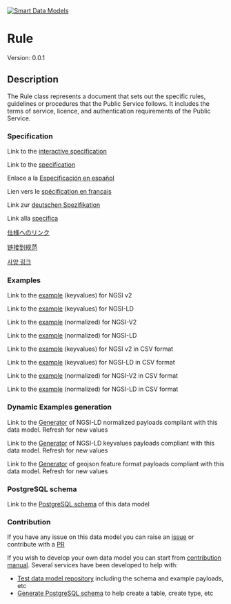 [![Smart Data Models](https://smartdatamodels.org/wp-content/uploads/2022/01/SmartDataModels_logo.png "Logo")](https://smartdatamodels.org)
# Rule
Version: 0.0.1

## Description 

The Rule class represents a document that sets out the specific rules, guidelines or procedures that the Public Service follows. It includes the terms of service, licence, and authentication requirements of the Public Service.
### Specification

Link to the [interactive specification](https://swagger.lab.fiware.org/?url=https://smart-data-models.github.io/dataModel.CPSV-AP/Rule/swagger.yaml)

Link to the [specification](https://github.com/smart-data-models/dataModel.CPSV-AP/blob/master/Rule/doc/spec.md)

Enlace a la [Especificación en español](https://github.com/smart-data-models/dataModel.CPSV-AP/blob/master/Rule/doc/spec_ES.md)

Lien vers le [spécification en français](https://github.com/smart-data-models/dataModel.CPSV-AP/blob/master/Rule/doc/spec_FR.md)

Link zur [deutschen Spezifikation](https://github.com/smart-data-models/dataModel.CPSV-AP/blob/master/Rule/doc/spec_DE.md)

Link alla [specifica](https://github.com/smart-data-models/dataModel.CPSV-AP/blob/master/Rule/doc/spec_IT.md)

[仕様へのリンク](https://github.com/smart-data-models/dataModel.CPSV-AP/blob/master/Rule/doc/spec_JA.md)

[链接到规范](https://github.com/smart-data-models/dataModel.CPSV-AP/blob/master/Rule/doc/spec_ZH.md)

[사양 링크](https://github.com/smart-data-models/dataModel.CPSV-AP/blob/master/Rule/doc/spec_KO.md)
### Examples

Link to the [example](https://smart-data-models.github.io/dataModel.CPSV-AP/Rule/examples/example.json) (keyvalues) for NGSI v2

Link to the [example](https://smart-data-models.github.io/dataModel.CPSV-AP/Rule/examples/example.jsonld) (keyvalues) for NGSI-LD

Link to the [example](https://smart-data-models.github.io/dataModel.CPSV-AP/Rule/examples/example-normalized.json) (normalized) for NGSI-V2

Link to the [example](https://smart-data-models.github.io/dataModel.CPSV-AP/Rule/examples/example-normalized.jsonld) (normalized) for NGSI-LD

Link to the [example](https://github.com/smart-data-models/dataModel.CPSV-AP/blob/master/Rule/examples/example.json.csv) (keyvalues) for NGSI v2 in CSV format

Link to the [example](https://github.com/smart-data-models/dataModel.CPSV-AP/blob/master/Rule/examples/example.jsonld.csv) (keyvalues) for NGSI-LD in CSV format

Link to the [example](https://github.com/smart-data-models/dataModel.CPSV-AP/blob/master/Rule/examples/example-normalized.json.csv) (normalized) for NGSI-V2 in CSV format

Link to the [example](https://github.com/smart-data-models/dataModel.CPSV-AP/blob/master/Rule/examples/example-normalized.jsonld.csv) (normalized) for NGSI-LD in CSV format
### Dynamic Examples generation

Link to the [Generator](https://smartdatamodels.org/extra/ngsi-ld_generator.php?schemaUrl=https://raw.githubusercontent.com/smart-data-models/dataModel.CPSV-AP/master/Rule/schema.json&email=info@smartdatamodels.org) of NGSI-LD normalized payloads compliant with this data model. Refresh for new values

Link to the [Generator](https://smartdatamodels.org/extra/ngsi-ld_generator_keyvalues.php?schemaUrl=https://raw.githubusercontent.com/smart-data-models/dataModel.CPSV-AP/master/Rule/schema.json&email=info@smartdatamodels.org) of NGSI-LD keyvalues payloads compliant with this data model. Refresh for new values

Link to the [Generator](https://smartdatamodels.org/extra/geojson_features_generator.php?schemaUrl=https://raw.githubusercontent.com/smart-data-models/dataModel.CPSV-AP/master/Rule/schema.json&email=info@smartdatamodels.org) of geojson feature format payloads compliant with this data model. Refresh for new values
### PostgreSQL schema

Link to the [PostgreSQL schema](https://github.com/smart-data-models/dataModel.CPSV-AP/blob/master/Rule/schema.sql) of this data model
### Contribution

 If you have any issue on this data model you can raise an [issue](https://github.com/smart-data-models/dataModel.CPSV-AP/issues)  or contribute with a [PR](https://github.com/smart-data-models/dataModel.CPSV-AP/pulls)

 If you wish to develop your own data model you can start from [contribution manual](https://bit.ly/contribution_manual). Several services have been developed to help with: 
 - [Test data model repository](https://smartdatamodels.org/index.php/data-models-contribution-api/) including the schema and example payloads, etc
 - [Generate PostgreSQL schema](https://smartdatamodels.org/index.php/sql-service/) to help create a table, create type, etc